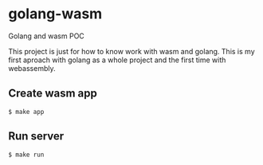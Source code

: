 # golang-wasm
Golang and wasm POC

This project is just for how to know work with wasm and golang.
This is my first aproach with golang as a whole project and the first time with webassembly.

## Create wasm app
``` $ make app ```
## Run server
``` $ make run ```
